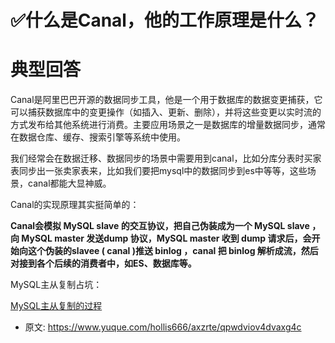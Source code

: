 # ✅什么是Canal，他的工作原理是什么？
<!--page header-->

<a name="oH5TC"></a>
# 典型回答

Canal是阿里巴巴开源的数据同步工具，他是一个用于数据库的数据变更捕获，它可以捕获数据库中的变更操作（如插入、更新、删除），并将这些变更以实时流的方式发布给其他系统进行消费。主要应用场景之一是数据库的增量数据同步，通常在数据仓库、缓存、搜索引擎等系统中使用。

我们经常会在数据迁移、数据同步的场景中需要用到canal，比如分库分表时买家表同步出一张卖家表来，比如我们要把mysql中的数据同步到es中等等，这些场景，canal都能大显神威。

Canal的实现原理其实挺简单的：

**Canal会模拟 MySQL slave 的交互协议，把自己伪装成为一个 MySQL slave ，向 MySQL master 发送dump 协议，MySQL master 收到 dump 请求后，会开始向这个伪装的slavee ( canal )推送 binlog ，canal 把 binlog 解析成流，然后对接到各个后续的消费者中，如ES、数据库等。**

MySQL主从复制占坑：

[MySQL主从复制的过程](https://www.yuque.com/hollis666/axzrte/hoi4ql?view=doc_embed)


<!--page footer-->
- 原文: <https://www.yuque.com/hollis666/axzrte/qpwdviov4dvaxg4c>